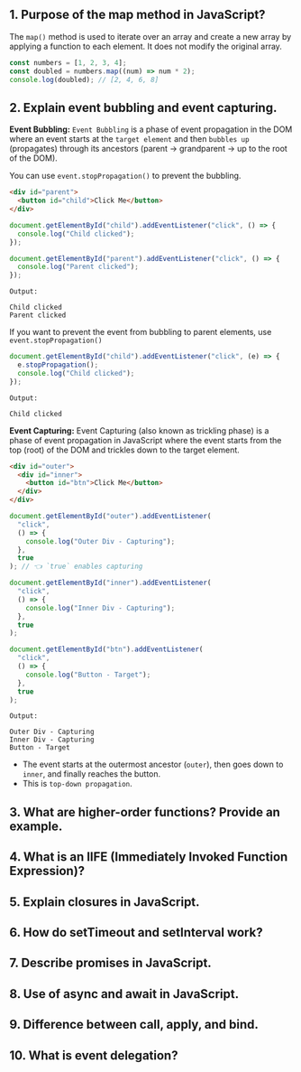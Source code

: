 ## 1. Purpose of the map method in JavaScript?

The `map()` method is used to iterate over an array and create a new array by applying a function to each element. It does not modify the original array.

```js
const numbers = [1, 2, 3, 4];
const doubled = numbers.map((num) => num * 2);
console.log(doubled); // [2, 4, 6, 8]
```

## 2. Explain event bubbling and event capturing.

**Event Bubbling:**
`Event Bubbling` is a phase of event propagation in the DOM where an event starts at the `target element` and then `bubbles up` (propagates) through its ancestors (parent → grandparent → up to the root of the DOM).

You can use `event.stopPropagation()` to prevent the bubbling.

```html
<div id="parent">
  <button id="child">Click Me</button>
</div>
```

```js
document.getElementById("child").addEventListener("click", () => {
  console.log("Child clicked");
});

document.getElementById("parent").addEventListener("click", () => {
  console.log("Parent clicked");
});
```

```
Output:

Child clicked
Parent clicked
```

If you want to prevent the event from bubbling to parent elements, use `event.stopPropagation()`

```js
document.getElementById("child").addEventListener("click", (e) => {
  e.stopPropagation();
  console.log("Child clicked");
});
```

```
Output:

Child clicked
```

**Event Capturing:**
Event Capturing (also known as trickling phase) is a phase of event propagation in JavaScript where the event starts from the top (root) of the DOM and trickles down to the target element.

```html
<div id="outer">
  <div id="inner">
    <button id="btn">Click Me</button>
  </div>
</div>
```

```js
document.getElementById("outer").addEventListener(
  "click",
  () => {
    console.log("Outer Div - Capturing");
  },
  true
); // 👈 `true` enables capturing

document.getElementById("inner").addEventListener(
  "click",
  () => {
    console.log("Inner Div - Capturing");
  },
  true
);

document.getElementById("btn").addEventListener(
  "click",
  () => {
    console.log("Button - Target");
  },
  true
);
```

```
Output:

Outer Div - Capturing
Inner Div - Capturing
Button - Target
```

- The event starts at the outermost ancestor (`outer`), then goes down to `inner`, and finally reaches the button.
- This is `top-down propagation`.

## 3. What are higher-order functions? Provide an example.


## 4. What is an IIFE (Immediately Invoked Function Expression)?
## 5. Explain closures in JavaScript.
## 6. How do setTimeout and setInterval work?
## 7. Describe promises in JavaScript.
## 8. Use of async and await in JavaScript.
## 9. Difference between call, apply, and bind.
## 10. What is event delegation?
